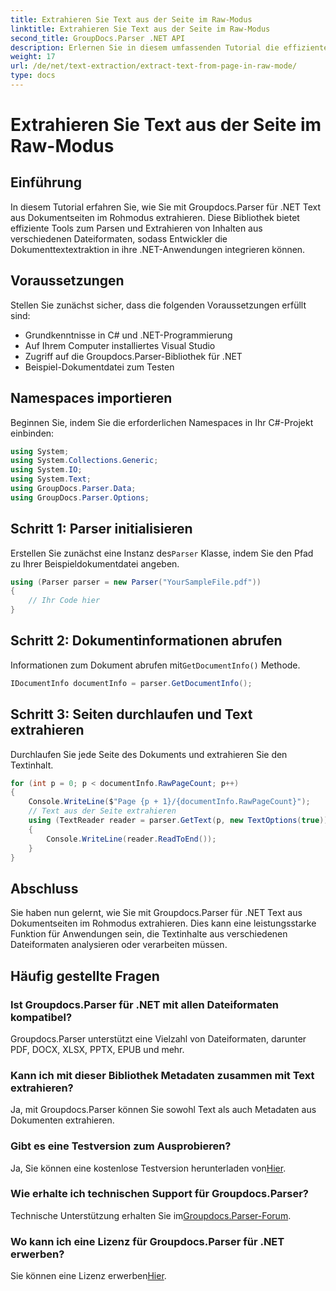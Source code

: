 ```yaml
---
title: Extrahieren Sie Text aus der Seite im Raw-Modus
linktitle: Extrahieren Sie Text aus der Seite im Raw-Modus
second_title: GroupDocs.Parser .NET API
description: Erlernen Sie in diesem umfassenden Tutorial die effiziente Textextraktion aus Dokumentseiten mit Groupdocs.Parser für .NET.
weight: 17
url: /de/net/text-extraction/extract-text-from-page-in-raw-mode/
type: docs
---
```

# Extrahieren Sie Text aus der Seite im Raw-Modus

## Einführung
In diesem Tutorial erfahren Sie, wie Sie mit Groupdocs.Parser für .NET Text aus Dokumentseiten im Rohmodus extrahieren. Diese Bibliothek bietet effiziente Tools zum Parsen und Extrahieren von Inhalten aus verschiedenen Dateiformaten, sodass Entwickler die Dokumenttextextraktion in ihre .NET-Anwendungen integrieren können.
## Voraussetzungen
Stellen Sie zunächst sicher, dass die folgenden Voraussetzungen erfüllt sind:
- Grundkenntnisse in C# und .NET-Programmierung
- Auf Ihrem Computer installiertes Visual Studio
- Zugriff auf die Groupdocs.Parser-Bibliothek für .NET
- Beispiel-Dokumentdatei zum Testen

## Namespaces importieren
Beginnen Sie, indem Sie die erforderlichen Namespaces in Ihr C#-Projekt einbinden:
```csharp
using System;
using System.Collections.Generic;
using System.IO;
using System.Text;
using GroupDocs.Parser.Data;
using GroupDocs.Parser.Options;
```
## Schritt 1: Parser initialisieren
 Erstellen Sie zunächst eine Instanz des`Parser` Klasse, indem Sie den Pfad zu Ihrer Beispieldokumentdatei angeben.
```csharp
using (Parser parser = new Parser("YourSampleFile.pdf"))
{
    // Ihr Code hier
}
```
## Schritt 2: Dokumentinformationen abrufen
 Informationen zum Dokument abrufen mit`GetDocumentInfo()` Methode.
```csharp
IDocumentInfo documentInfo = parser.GetDocumentInfo();
```
## Schritt 3: Seiten durchlaufen und Text extrahieren
Durchlaufen Sie jede Seite des Dokuments und extrahieren Sie den Textinhalt.
```csharp
for (int p = 0; p < documentInfo.RawPageCount; p++)
{
    Console.WriteLine($"Page {p + 1}/{documentInfo.RawPageCount}");
    // Text aus der Seite extrahieren
    using (TextReader reader = parser.GetText(p, new TextOptions(true)))
    {
        Console.WriteLine(reader.ReadToEnd());
    }
}
```

## Abschluss
Sie haben nun gelernt, wie Sie mit Groupdocs.Parser für .NET Text aus Dokumentseiten im Rohmodus extrahieren. Dies kann eine leistungsstarke Funktion für Anwendungen sein, die Textinhalte aus verschiedenen Dateiformaten analysieren oder verarbeiten müssen.

## Häufig gestellte Fragen
### Ist Groupdocs.Parser für .NET mit allen Dateiformaten kompatibel?
Groupdocs.Parser unterstützt eine Vielzahl von Dateiformaten, darunter PDF, DOCX, XLSX, PPTX, EPUB und mehr.
### Kann ich mit dieser Bibliothek Metadaten zusammen mit Text extrahieren?
Ja, mit Groupdocs.Parser können Sie sowohl Text als auch Metadaten aus Dokumenten extrahieren.
### Gibt es eine Testversion zum Ausprobieren?
 Ja, Sie können eine kostenlose Testversion herunterladen von[Hier](https://releases.groupdocs.com/).
### Wie erhalte ich technischen Support für Groupdocs.Parser?
 Technische Unterstützung erhalten Sie im[Groupdocs.Parser-Forum](https://forum.groupdocs.com/c/parser/17).
### Wo kann ich eine Lizenz für Groupdocs.Parser für .NET erwerben?
 Sie können eine Lizenz erwerben[Hier](https://purchase.groupdocs.com/buy).